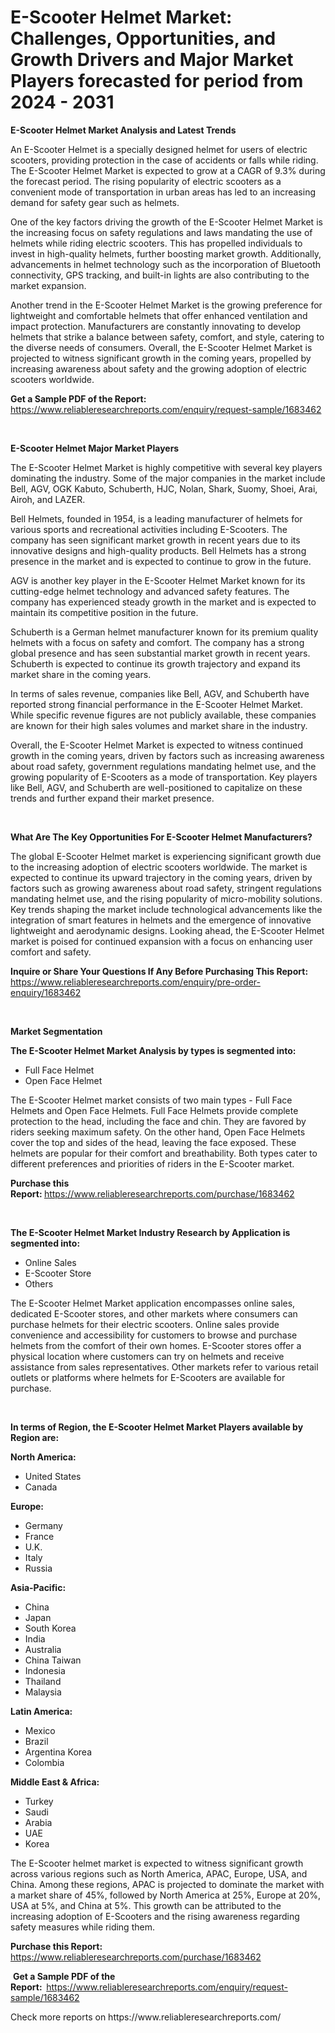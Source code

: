 <p><h1>E-Scooter Helmet Market: Challenges, Opportunities, and Growth Drivers and Major Market Players forecasted for period from 2024 - 2031</h1></p><p><strong>E-Scooter Helmet Market Analysis and Latest Trends</strong></p>
<p><p>An E-Scooter Helmet is a specially designed helmet for users of electric scooters, providing protection in the case of accidents or falls while riding. The E-Scooter Helmet Market is expected to grow at a CAGR of 9.3% during the forecast period. The rising popularity of electric scooters as a convenient mode of transportation in urban areas has led to an increasing demand for safety gear such as helmets.</p><p>One of the key factors driving the growth of the E-Scooter Helmet Market is the increasing focus on safety regulations and laws mandating the use of helmets while riding electric scooters. This has propelled individuals to invest in high-quality helmets, further boosting market growth. Additionally, advancements in helmet technology such as the incorporation of Bluetooth connectivity, GPS tracking, and built-in lights are also contributing to the market expansion.</p><p>Another trend in the E-Scooter Helmet Market is the growing preference for lightweight and comfortable helmets that offer enhanced ventilation and impact protection. Manufacturers are constantly innovating to develop helmets that strike a balance between safety, comfort, and style, catering to the diverse needs of consumers. Overall, the E-Scooter Helmet Market is projected to witness significant growth in the coming years, propelled by increasing awareness about safety and the growing adoption of electric scooters worldwide.</p></p>
<p><strong>Get a Sample PDF of the Report:&nbsp;</strong> <a href="https://www.reliableresearchreports.com/enquiry/request-sample/1683462">https://www.reliableresearchreports.com/enquiry/request-sample/1683462</a></p>
<p>&nbsp;</p>
<p><strong>E-Scooter Helmet Major Market Players</strong></p>
<p><p>The E-Scooter Helmet Market is highly competitive with several key players dominating the industry. Some of the major companies in the market include Bell, AGV, OGK Kabuto, Schuberth, HJC, Nolan, Shark, Suomy, Shoei, Arai, Airoh, and LAZER.</p><p>Bell Helmets, founded in 1954, is a leading manufacturer of helmets for various sports and recreational activities including E-Scooters. The company has seen significant market growth in recent years due to its innovative designs and high-quality products. Bell Helmets has a strong presence in the market and is expected to continue to grow in the future.</p><p>AGV is another key player in the E-Scooter Helmet Market known for its cutting-edge helmet technology and advanced safety features. The company has experienced steady growth in the market and is expected to maintain its competitive position in the future.</p><p>Schuberth is a German helmet manufacturer known for its premium quality helmets with a focus on safety and comfort. The company has a strong global presence and has seen substantial market growth in recent years. Schuberth is expected to continue its growth trajectory and expand its market share in the coming years.</p><p>In terms of sales revenue, companies like Bell, AGV, and Schuberth have reported strong financial performance in the E-Scooter Helmet Market. While specific revenue figures are not publicly available, these companies are known for their high sales volumes and market share in the industry.</p><p>Overall, the E-Scooter Helmet Market is expected to witness continued growth in the coming years, driven by factors such as increasing awareness about road safety, government regulations mandating helmet use, and the growing popularity of E-Scooters as a mode of transportation. Key players like Bell, AGV, and Schuberth are well-positioned to capitalize on these trends and further expand their market presence.</p></p>
<p>&nbsp;</p>
<p><strong>What Are The Key Opportunities For E-Scooter Helmet Manufacturers?</strong></p>
<p><p>The global E-Scooter Helmet market is experiencing significant growth due to the increasing adoption of electric scooters worldwide. The market is expected to continue its upward trajectory in the coming years, driven by factors such as growing awareness about road safety, stringent regulations mandating helmet use, and the rising popularity of micro-mobility solutions. Key trends shaping the market include technological advancements like the integration of smart features in helmets and the emergence of innovative lightweight and aerodynamic designs. Looking ahead, the E-Scooter Helmet market is poised for continued expansion with a focus on enhancing user comfort and safety.</p></p>
<p><strong>Inquire or Share Your Questions If Any Before Purchasing This Report:</strong> <a href="https://www.reliableresearchreports.com/enquiry/pre-order-enquiry/1683462">https://www.reliableresearchreports.com/enquiry/pre-order-enquiry/1683462</a></p>
<p>&nbsp;</p>
<p><strong>Market Segmentation</strong></p>
<p><strong>The E-Scooter Helmet Market Analysis by types is segmented into:</strong></p>
<p><ul><li>Full Face Helmet</li><li>Open Face Helmet</li></ul></p>
<p><p>The E-Scooter Helmet market consists of two main types - Full Face Helmets and Open Face Helmets. Full Face Helmets provide complete protection to the head, including the face and chin. They are favored by riders seeking maximum safety. On the other hand, Open Face Helmets cover the top and sides of the head, leaving the face exposed. These helmets are popular for their comfort and breathability. Both types cater to different preferences and priorities of riders in the E-Scooter market.</p></p>
<p><strong>Purchase this Report:&nbsp;</strong><a href="https://www.reliableresearchreports.com/purchase/1683462">https://www.reliableresearchreports.com/purchase/1683462</a></p>
<p>&nbsp;</p>
<p><strong>The E-Scooter Helmet Market Industry Research by Application is segmented into:</strong></p>
<p><ul><li>Online Sales</li><li>E-Scooter Store</li><li>Others</li></ul></p>
<p><p>The E-Scooter Helmet Market application encompasses online sales, dedicated E-Scooter stores, and other markets where consumers can purchase helmets for their electric scooters. Online sales provide convenience and accessibility for customers to browse and purchase helmets from the comfort of their own homes. E-Scooter stores offer a physical location where customers can try on helmets and receive assistance from sales representatives. Other markets refer to various retail outlets or platforms where helmets for E-Scooters are available for purchase.</p></p>
<p>&nbsp;</p>
<p><strong>In terms of Region, the E-Scooter Helmet Market Players available by Region are:</strong></p>
<p>
    <p> <strong> North America: </strong>
        <ul>
            <li>United States</li>
            <li>Canada</li>
        </ul>
        </p> 
    <p> <strong> Europe: </strong>
        <ul>
            <li>Germany</li>
            <li>France</li>
            <li>U.K.</li>
            <li>Italy</li>
            <li>Russia</li>
        </ul>
        </p> 
    <p> <strong> Asia-Pacific: </strong>
        <ul>
            <li>China</li>
            <li>Japan</li>
            <li>South Korea</li>
            <li>India</li>
            <li>Australia</li>
            <li>China Taiwan</li>
            <li>Indonesia</li>
            <li>Thailand</li>
            <li>Malaysia</li>
        </ul>
        </p> 
    <p> <strong> Latin America: </strong>
        <ul>
            <li>Mexico</li>
            <li>Brazil</li>
            <li>Argentina Korea</li>
            <li>Colombia</li>
        </ul>
        </p> 
    <p> <strong> Middle East & Africa: </strong>
        <ul>
            <li>Turkey</li>
            <li>Saudi</li>
            <li>Arabia</li>
            <li>UAE</li>
            <li>Korea</li>
        </ul>
    </p>
    </p>
<p><p>The E-Scooter helmet market is expected to witness significant growth across various regions such as North America, APAC, Europe, USA, and China. Among these regions, APAC is projected to dominate the market with a market share of 45%, followed by North America at 25%, Europe at 20%, USA at 5%, and China at 5%. This growth can be attributed to the increasing adoption of E-Scooters and the rising awareness regarding safety measures while riding them.</p></p>
<p><strong>Purchase this Report: </strong><a href="https://www.reliableresearchreports.com/purchase/1683462">https://www.reliableresearchreports.com/purchase/1683462</a></p>
<p>&nbsp;<strong>Get a Sample PDF of the Report:&nbsp;&nbsp;</strong><a href="https://www.reliableresearchreports.com/enquiry/request-sample/1683462">https://www.reliableresearchreports.com/enquiry/request-sample/1683462</a></p>
<p><strong></strong></p>
<p>Check more reports on https://www.reliableresearchreports.com/</p>